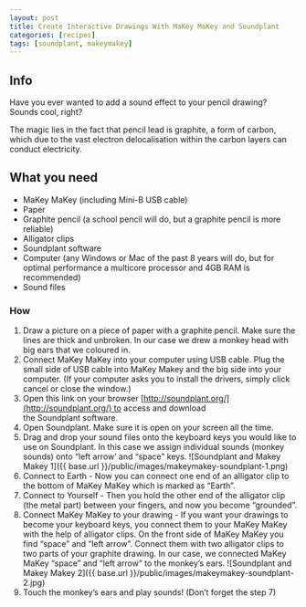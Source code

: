 ```yaml
---
layout: post
title: Create Interactive Drawings With MaKey MaKey and Soundplant
categories: [recipes]
tags: [soundplant, makeymakey]
---
```




## Info
Have you ever wanted to add a sound effect to your pencil drawing?
Sounds cool, right?

The magic lies in the fact that pencil lead is graphite, a form of carbon, which due to the vast electron delocalisation within the carbon layers can conduct electricity.

## What you need
- MaKey MaKey (including Mini-B USB cable)
- Paper
- Graphite pencil (a school pencil will do, but a graphite pencil is more reliable)
- Alligator clips
- Soundplant software
- Computer (any Windows or Mac of the past 8 years will do, but for optimal performance a multicore processor and 4GB RAM is recommended)
- Sound files


### How
1. Draw a picture on a piece of paper with a graphite pencil. Make sure the lines are thick and unbroken. In our case we drew a monkey head with big ears that we coloured in.
2. Connect MaKey MaKey into your computer using USB cable. Plug the small side of USB cable into MaKey Makey and the big side into your computer. (If your computer asks you to install the drivers, simply click cancel or close the window.)
3. Open this link on your browser [http://soundplant.org/](http://soundplant.org/) to access and download the Soundplant software.
4. Open Soundplant. Make sure it is open on your screen all the time.
5. Drag and drop your sound files onto the keyboard keys you would like to use on Soundplant. In this case we assign individual sounds (monkey sounds) onto “left arrow’ and “space” keys.
![Soundplant and Makey Makey 1]({{ base.url }}/public/images/makeymakey-soundplant-1.png)
6. Connect to Earth - Now you can connect one end of an alligator clip to the bottom of MaKey MaKey which is marked as “Earth”.
7. Connect to Yourself - Then you hold the other end of the alligator clip (the metal part) between your fingers, and now you become “grounded”.
8. Connect MaKey MaKey to your drawing - If you want your drawings to become your keyboard keys, you connect them to your MaKey MaKey with the help of alligator clips. On the front side of MaKey MaKey you find “space” and “left arrow”. Connect them with two alligator clips to two parts of your graphite drawing. In our case, we connected MaKey MaKey “space” and “left arrow” to the monkey’s ears.
![Soundplant and Makey Makey 2]({{ base.url }}/public/images/makeymakey-soundplant-2.jpg)
9. Touch the monkey’s ears and play sounds! (Don’t forget the step 7)
 
